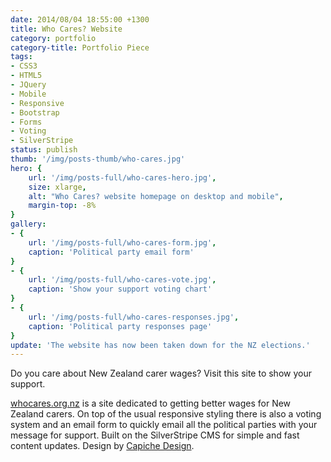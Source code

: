 ```yaml
---
date: 2014/08/04 18:55:00 +1300
title: Who Cares? Website
category: portfolio
category-title: Portfolio Piece
tags:
- CSS3
- HTML5
- JQuery
- Mobile
- Responsive
- Bootstrap
- Forms
- Voting
- SilverStripe
status: publish
thumb: '/img/posts-thumb/who-cares.jpg'
hero: {
	url: '/img/posts-full/who-cares-hero.jpg',
	size: xlarge,
	alt: "Who Cares? website homepage on desktop and mobile",
	margin-top: -8%
}
gallery:
- {
	url: '/img/posts-full/who-cares-form.jpg',
	caption: 'Political party email form'
}
- {
	url: '/img/posts-full/who-cares-vote.jpg',
	caption: 'Show your support voting chart'
}
- {
	url: '/img/posts-full/who-cares-responses.jpg',
	caption: 'Political party responses page'
}
update: 'The website has now been taken down for the NZ elections.'
---
```


Do you care about New Zealand carer wages? Visit this site to show your support.

[whocares.org.nz](http://www.whocares.org.nz/ "Visit Who Cares? website") is a site dedicated to getting better wages for New Zealand carers. On top of the usual responsive styling there is also a voting system and an email form to quickly email all the political parties with your message for support. Built on the SilverStripe CMS for simple and fast content updates. Design by [Capiche Design](http://www.capiche.co.nz "Visit Capiche website").